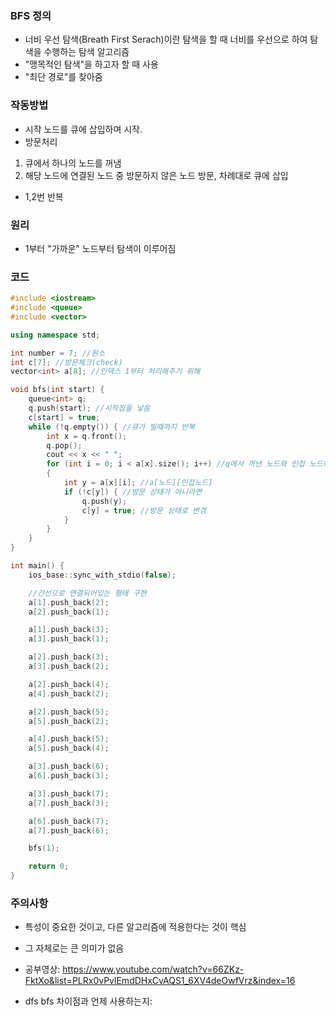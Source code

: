 ### BFS 정의
- 너비 우선 탐색(Breath First Serach)이란 탐색을 할 때 너비를 우선으로 하여 탐색을 수행하는 탐색 알고리즘
- "맹목적인 탐색"을 하고자 할 때 사용
- "최단 경로"를 찾아줌

### 작동방법
- 시작 노드를 큐에 삽입하며 시작.
- 방문처리
1. 큐에서 하나의 노드를 꺼냄
2. 해당 노드에 연결된 노드 중 방문하지 않은 노드 방문, 차례대로 큐에 삽입
- 1,2번 반복

### 원리
- 1부터 "가까운" 노드부터 탐색이 이루어짐

### 코드
```cpp
#include <iostream>
#include <queue>
#include <vector>

using namespace std;

int number = 7; //원소
int c[7]; //방문체크(check)
vector<int> a[8]; //인덱스 1부터 처리해주기 위해

void bfs(int start) {
	queue<int> q;
	q.push(start); //시작점을 넣음
	c[start] = true;
	while (!q.empty()) { //큐가 빌때까지 반복
		int x = q.front();
		q.pop();
		cout << x << " ";
		for (int i = 0; i < a[x].size(); i++) //q에서 꺼낸 노드와 인접 노드에
		{
			int y = a[x][i]; //a[노드][인접노드]
			if (!c[y]) { //방문 상태가 아니라면
				q.push(y);
				c[y] = true; //방문 상태로 변경
			}
		}
	}
}

int main() {
	ios_base::sync_with_stdio(false);

	//간선으로 연결되어있는 형태 구현
	a[1].push_back(2);
	a[2].push_back(1);

	a[1].push_back(3);
	a[3].push_back(1);

	a[2].push_back(3);
	a[3].push_back(2);

	a[2].push_back(4);
	a[4].push_back(2);

	a[2].push_back(5);
	a[5].push_back(2);

	a[4].push_back(5);
	a[5].push_back(4);

	a[3].push_back(6);
	a[6].push_back(3);

	a[3].push_back(7);
	a[7].push_back(3);

	a[6].push_back(7);
	a[7].push_back(6);

	bfs(1);

	return 0;
}
```

### 주의사항
- 특성이 중요한 것이고, 다른 알고리즘에 적용한다는 것이 핵심
- 그 자체로는 큰 의미가 없음

- 공부영상: https://www.youtube.com/watch?v=66ZKz-FktXo&list=PLRx0vPvlEmdDHxCvAQS1_6XV4deOwfVrz&index=16
- dfs bfs 차이점과 언제 사용하는지: 
